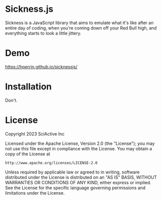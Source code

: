 # Sickness.js

Sickness is a JavaScript library that aims to emulate what it's like after an entire day of coding, when you're coming down off your Red Bull high, and everything starts to look a little jittery.

# Demo

https://hperrin.github.io/sicknessjs/

# Installation

Don't.

# License

Copyright 2023 SciActive Inc

Licensed under the Apache License, Version 2.0 (the "License");
you may not use this file except in compliance with the License.
You may obtain a copy of the License at

    http://www.apache.org/licenses/LICENSE-2.0

Unless required by applicable law or agreed to in writing, software
distributed under the License is distributed on an "AS IS" BASIS,
WITHOUT WARRANTIES OR CONDITIONS OF ANY KIND, either express or implied.
See the License for the specific language governing permissions and
limitations under the License.
